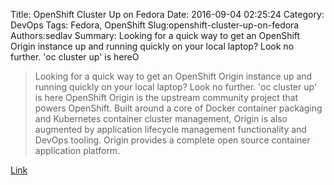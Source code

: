 Title: OpenShift Cluster Up on Fedora
Date: 2016-09-04 02:25:24
Category: DevOps
Tags: Fedora, OpenShift
Slug:openshift-cluster-up-on-fedora
Authors:sedlav
Summary: Looking for a quick way to get an OpenShift Origin instance up and running quickly on your local laptop?  Look no further. 'oc cluster up' is hereO

> Looking for a quick way to get an OpenShift Origin instance up and running quickly on your local laptop?  Look no further. 'oc cluster up' is here
OpenShift Origin is the upstream community project that powers OpenShift. Built around a core of Docker container packaging and Kubernetes container cluster management, Origin is also augmented by application lifecycle management functionality and DevOps tooling. Origin provides a complete open source container application platform.

[Link](http://www.colliernotes.com/2016/08/openshift-cluster-up-on-fedora.html)
